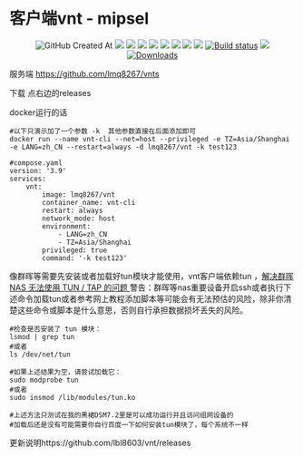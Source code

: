 # 客户端vnt - mipsel
<p align="center">
  <img alt="GitHub Created At" src="https://img.shields.io/github/created-at/lmq8267/vnt?logo=github&label=%E5%88%9B%E5%BB%BA%E6%97%A5%E6%9C%9F">
<a href="https://hits.seeyoufarm.com"><img src="https://hits.seeyoufarm.com/api/count/incr/badge.svg?url=https%3A%2F%2Fgithub.com%2Flmq8267%2Fvnt&count_bg=%2395C10D&title_bg=%23555555&icon=github.svg&icon_color=%238DC409&title=%E8%AE%BF%E9%97%AE%E6%95%B0&edge_flat=false"/></a>
<a href="https://github.com/lmq8267/vnt/releases"><img src="https://img.shields.io/github/downloads/lmq8267/vnt/total?logo=github&label=%E4%B8%8B%E8%BD%BD%E9%87%8F"/></a>
<a href="https://github.com/lmq8267/vnt/graphs/contributors"><img src="https://img.shields.io/github/contributors-anon/lmq8267/vnt?logo=github&label=%E8%B4%A1%E7%8C%AE%E8%80%85"/></a>
<a href="https://github.com/lmq8267/vnt/releases/"><img src="https://img.shields.io/github/v/release/lmq8267/vnt?logo=github&label=%E7%A8%B3%E5%AE%9A%E7%89%88"/></a>
  <a href="https://github.com/lmq8267/vnt/releases/"><img src="https://img.shields.io/github/v/tag/lmq8267/vnt-cli?logo=github&label=%E6%9C%80%E6%96%B0%E7%89%88%E6%9C%AC"/></a>
<a href="https://github.com/lmq8267/vnt/issues"><img src="https://img.shields.io/github/issues-raw/lmq8267/vnt?logo=github&label=%E9%97%AE%E9%A2%98"/></a>
<a href="https://github.com/lmq8267/vnt/discussions"><img src="https://img.shields.io/github/discussions/lmq8267/vnt?logo=github&label=%E8%AE%A8%E8%AE%BA"/></a>
<a href="GitHub repo size"><img src="https://img.shields.io/github/repo-size/lmq8267/vnt?logo=github&label=%E4%BB%93%E5%BA%93%E5%A4%A7%E5%B0%8F"/></a>
<a href="https://github.com/lmq8267/vnt/actions?query=workflow%3ABuild"><img src="https://img.shields.io/github/actions/workflow/status/lmq8267/vnt/多版本.yml?branch=main&logo=github&label=%E6%9E%84%E5%BB%BA%E7%8A%B6%E6%80%81" alt="Build status"/></a>
<a href="https://hub.docker.com/r/lmq8267/vnt"><img src="https://img.shields.io/docker/v/lmq8267/vnt?label=%E9%95%9C%E5%83%8F%E6%9C%80%E6%96%B0%E7%89%88%E6%9C%AC&link=https%3A%2F%2Fhub.docker.com%2Fr%2Flmq8267%2Fvnt&logo=docker"/></a>
<a href="https://hub.docker.com/r/lmq8267/vnt"><img src="https://img.shields.io/docker/pulls/lmq8267/vnt?color=%2348BB78&logo=docker&label=%E6%8B%89%E5%8F%96%E9%87%8F" alt="Downloads"/></a>
</p>

服务端 https://github.com/lmq8267/vnts

下载 点右边的releases

docker运行的话
```shell
#以下只演示加了一个参数 -k  其他参数直接在后面添加即可
docker run --name vnt-cli --net=host --privileged -e TZ=Asia/Shanghai -e LANG=zh_CN --restart=always -d lmq8267/vnt -k test123
```

```
#compose.yaml
version: '3.9'
services:
    vnt:
        image: lmq8267/vnt
        container_name: vnt-cli
        restart: always
        network_mode: host
        environment:
            - LANG=zh_CN
            - TZ=Asia/Shanghai
        privileged: true
        command: '-k test123'

```

像群晖等需要先安装或者加载好tun模块才能使用，vnt客户端依赖tun ，[解决群晖 NAS 无法使用 TUN / TAP 的问题 ](https://www.moewah.com/archives/2750.html)
警告：群晖等nas重要设备开启ssh或者执行下述命令加载tun或者参考网上教程添加脚本等可能会有无法预估的风险，除非你清楚这些命令或脚本是什么意思，否则自行承担数据损坏丢失的风险。
```shell
#检查是否安装了 tun 模块：
lsmod | grep tun
#或者
ls /dev/net/tun

#如果上述结果为空，请尝试加载它：
sudo modprobe tun
#或者
sudo insmod /lib/modules/tun.ko

#上述方法只测试在我的黑裙DSM7.2里是可以成功运行并且访问组网设备的
#加载后还是没有可能需要你自行百度一下如何安装tun模块了，每个系统不一样
```

更新说明https://github.com/lbl8603/vnt/releases
